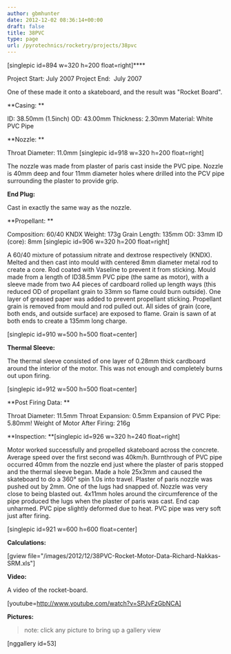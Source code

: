 ```yaml
---
author: gbmhunter
date: 2012-12-02 08:36:14+00:00
draft: false
title: 38PVC
type: page
url: /pyrotechnics/rocketry/projects/38pvc
---
```


[singlepic id=894 w=320 h=200 float=right]****

Project Start: July 2007
Project End:  July 2007

One of these made it onto a skateboard, and the result was "Rocket Board".

**Casing: **

ID: 38.50mm (1.5inch)
OD: 43.00mm
Thickness: 2.30mm
Material: White PVC Pipe

**Nozzle: **

Throat Diameter: 11.0mm [singlepic id=918 w=320 h=200 float=right]

The nozzle was made from plaster of paris cast inside the PVC pipe. Nozzle is 40mm deep and four 11mm diameter holes where drilled into the PCV pipe surrounding the plaster to provide grip.

**End Plug:**

Cast in exactly the same way as the nozzle.

**Propellant: **

Composition: 60/40 KNDX
Weight: 173g
Grain Length: 135mm
OD: 33mm
ID (core): 8mm [singlepic id=906 w=320 h=200 float=right]

A 60/40 mixture of potassium nitrate and dextrose respectively (KNDX). Melted and then cast into mould with centered 8mm diameter metal rod to create a core. Rod coated with Vaseline to prevent it from sticking. Mould made from a length of ID38.5mm PVC pipe (the same as motor), with a sleeve made from two A4 pieces of cardboard rolled up length ways (this reduced OD of propellant grain to 33mm so flame could burn outside). One layer of greased paper was added to prevent propellant sticking. Propellant grain is removed from mould and rod pulled out. All sides of grain (core, both ends, and outside surface) are exposed to flame. Grain is sawn of at both ends to create a 135mm long charge.

[singlepic id=910 w=500 h=500 float=center]

**Thermal Sleeve:**

The thermal sleeve consisted of one layer of 0.28mm thick cardboard around the interior of the motor. This was not enough and completely burns out upon firing.

[singlepic id=912 w=500 h=500 float=center]

**Post Firing Data: **

Throat Diameter: 11.5mm
Throat Expansion: 0.5mm
Expansion of PVC Pipe: 5.80mm!
Weight of Motor After Firing: 216g

**Inspection: **[singlepic id=926 w=320 h=240 float=right]

Motor worked successfully and propelled skateboard across the concrete. Average speed over the first second was 40km/h. Burnthrough of PVC pipe occurred 40mm from the nozzle end just where the plaster of paris stopped and the thermal sleeve began. Made a hole 25x3mm and caused the skateboard to do a 360° spin 1.0s into travel. Plaster of paris nozzle was pushed out by 2mm. One of the lugs had snapped of. Nozzle was very close to being blasted out. 4x11mm holes around the circumference of the pipe produced the lugs when the plaster of paris was cast. End cap unharmed. PVC pipe slightly deformed due to heat. PVC pipe was very soft just after firing.

[singlepic id=921 w=600 h=600 float=center]

**Calculations:**

[gview file="/images/2012/12/38PVC-Rocket-Motor-Data-Richard-Nakkas-SRM.xls"]

**Video:**

A video of the rocket-board.

[youtube=http://www.youtube.com/watch?v=SPJvFzGbNCA]

**Pictures:**


<blockquote>note: click any picture to bring up a gallery view</blockquote>


[nggallery id=53]
